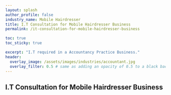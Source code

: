 ```yaml
---
layout: splash 
author_profile: false 
industry_name: Mobile Hairdresser
title: I.T Consultation for Mobile Hairdresser Business
permalink: /it-consultation-for-mobile-hairdresser-business

toc: true
toc_sticky: true

excerpt: "I.T required in a Accountancy Practice Business."
header:
  overlay_image: /assets/images/industries/accountant.jpg
  overlay_filter: 0.5 # same as adding an opacity of 0.5 to a black background
---
```


## I.T Consultation for Mobile Hairdresser Business